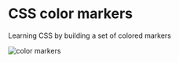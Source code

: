 # CSS color markers

Learning CSS by building a set of colored markers

![color markers](https://github.com/pacuino/colorMarkers/assets/45083782/94150f3a-15e0-4de4-893f-03e194f5a235)
